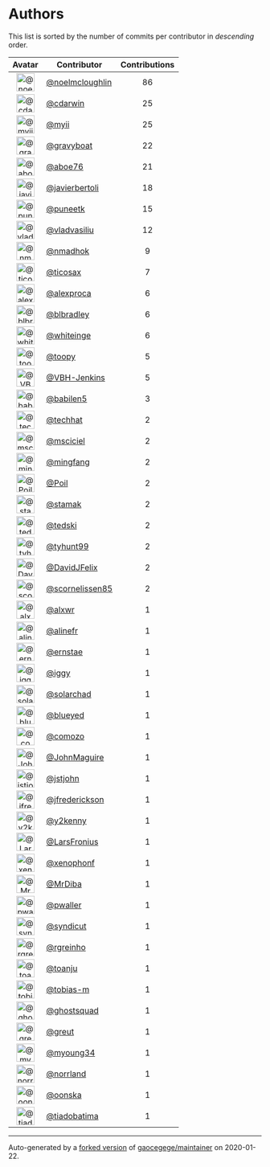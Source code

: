 # Authors

This list is sorted by the number of commits per contributor in _descending_ order.

Avatar|Contributor|Contributions
:-:|---|:-:
<img class='float-left rounded-1' src='https://avatars1.githubusercontent.com/u/13322818?v=4' width='36' height='36' alt='@noelmcloughlin'>|[@noelmcloughlin](https://github.com/noelmcloughlin)|86
<img class='float-left rounded-1' src='https://avatars3.githubusercontent.com/u/1121702?v=4' width='36' height='36' alt='@cdarwin'>|[@cdarwin](https://github.com/cdarwin)|25
<img class='float-left rounded-1' src='https://avatars2.githubusercontent.com/u/10231489?v=4' width='36' height='36' alt='@myii'>|[@myii](https://github.com/myii)|25
<img class='float-left rounded-1' src='https://avatars2.githubusercontent.com/u/1396878?v=4' width='36' height='36' alt='@gravyboat'>|[@gravyboat](https://github.com/gravyboat)|22
<img class='float-left rounded-1' src='https://avatars0.githubusercontent.com/u/1800660?v=4' width='36' height='36' alt='@aboe76'>|[@aboe76](https://github.com/aboe76)|21
<img class='float-left rounded-1' src='https://avatars2.githubusercontent.com/u/242396?v=4' width='36' height='36' alt='@javierbertoli'>|[@javierbertoli](https://github.com/javierbertoli)|18
<img class='float-left rounded-1' src='https://avatars1.githubusercontent.com/u/528061?v=4' width='36' height='36' alt='@puneetk'>|[@puneetk](https://github.com/puneetk)|15
<img class='float-left rounded-1' src='https://avatars2.githubusercontent.com/u/175579?v=4' width='36' height='36' alt='@vladvasiliu'>|[@vladvasiliu](https://github.com/vladvasiliu)|12
<img class='float-left rounded-1' src='https://avatars0.githubusercontent.com/u/3374962?v=4' width='36' height='36' alt='@nmadhok'>|[@nmadhok](https://github.com/nmadhok)|9
<img class='float-left rounded-1' src='https://avatars1.githubusercontent.com/u/1174343?v=4' width='36' height='36' alt='@ticosax'>|[@ticosax](https://github.com/ticosax)|7
<img class='float-left rounded-1' src='https://avatars2.githubusercontent.com/u/252961?v=4' width='36' height='36' alt='@alexproca'>|[@alexproca](https://github.com/alexproca)|6
<img class='float-left rounded-1' src='https://avatars1.githubusercontent.com/u/1435085?v=4' width='36' height='36' alt='@blbradley'>|[@blbradley](https://github.com/blbradley)|6
<img class='float-left rounded-1' src='https://avatars2.githubusercontent.com/u/91293?v=4' width='36' height='36' alt='@whiteinge'>|[@whiteinge](https://github.com/whiteinge)|6
<img class='float-left rounded-1' src='https://avatars0.githubusercontent.com/u/1251906?v=4' width='36' height='36' alt='@toopy'>|[@toopy](https://github.com/toopy)|5
<img class='float-left rounded-1' src='https://avatars1.githubusercontent.com/u/34718107?v=4' width='36' height='36' alt='@VBH-Jenkins'>|[@VBH-Jenkins](https://github.com/VBH-Jenkins)|5
<img class='float-left rounded-1' src='https://avatars1.githubusercontent.com/u/117961?v=4' width='36' height='36' alt='@babilen5'>|[@babilen5](https://github.com/babilen5)|3
<img class='float-left rounded-1' src='https://avatars1.githubusercontent.com/u/287147?v=4' width='36' height='36' alt='@techhat'>|[@techhat](https://github.com/techhat)|2
<img class='float-left rounded-1' src='https://avatars3.githubusercontent.com/u/7060082?v=4' width='36' height='36' alt='@msciciel'>|[@msciciel](https://github.com/msciciel)|2
<img class='float-left rounded-1' src='https://avatars1.githubusercontent.com/u/821695?v=4' width='36' height='36' alt='@mingfang'>|[@mingfang](https://github.com/mingfang)|2
<img class='float-left rounded-1' src='https://avatars0.githubusercontent.com/u/534313?v=4' width='36' height='36' alt='@Poil'>|[@Poil](https://github.com/Poil)|2
<img class='float-left rounded-1' src='https://avatars0.githubusercontent.com/u/5549415?v=4' width='36' height='36' alt='@stamak'>|[@stamak](https://github.com/stamak)|2
<img class='float-left rounded-1' src='https://avatars0.githubusercontent.com/u/1806188?v=4' width='36' height='36' alt='@tedski'>|[@tedski](https://github.com/tedski)|2
<img class='float-left rounded-1' src='https://avatars0.githubusercontent.com/u/12551470?v=4' width='36' height='36' alt='@tyhunt99'>|[@tyhunt99](https://github.com/tyhunt99)|2
<img class='float-left rounded-1' src='https://avatars2.githubusercontent.com/u/263432?v=4' width='36' height='36' alt='@DavidJFelix'>|[@DavidJFelix](https://github.com/DavidJFelix)|2
<img class='float-left rounded-1' src='https://avatars3.githubusercontent.com/u/5145555?v=4' width='36' height='36' alt='@scornelissen85'>|[@scornelissen85](https://github.com/scornelissen85)|2
<img class='float-left rounded-1' src='https://avatars0.githubusercontent.com/u/1920805?v=4' width='36' height='36' alt='@alxwr'>|[@alxwr](https://github.com/alxwr)|1
<img class='float-left rounded-1' src='https://avatars0.githubusercontent.com/u/4754654?v=4' width='36' height='36' alt='@alinefr'>|[@alinefr](https://github.com/alinefr)|1
<img class='float-left rounded-1' src='https://avatars3.githubusercontent.com/u/3441274?v=4' width='36' height='36' alt='@ernstae'>|[@ernstae](https://github.com/ernstae)|1
<img class='float-left rounded-1' src='https://avatars1.githubusercontent.com/u/20441?v=4' width='36' height='36' alt='@iggy'>|[@iggy](https://github.com/iggy)|1
<img class='float-left rounded-1' src='https://avatars3.githubusercontent.com/u/50369843?v=4' width='36' height='36' alt='@solarchad'>|[@solarchad](https://github.com/solarchad)|1
<img class='float-left rounded-1' src='https://avatars1.githubusercontent.com/u/9766?v=4' width='36' height='36' alt='@blueyed'>|[@blueyed](https://github.com/blueyed)|1
<img class='float-left rounded-1' src='https://avatars1.githubusercontent.com/u/5060511?v=4' width='36' height='36' alt='@comozo'>|[@comozo](https://github.com/comozo)|1
<img class='float-left rounded-1' src='https://avatars3.githubusercontent.com/u/440033?v=4' width='36' height='36' alt='@JohnMaguire'>|[@JohnMaguire](https://github.com/JohnMaguire)|1
<img class='float-left rounded-1' src='https://avatars0.githubusercontent.com/u/459014?v=4' width='36' height='36' alt='@jstjohn'>|[@jstjohn](https://github.com/jstjohn)|1
<img class='float-left rounded-1' src='https://avatars1.githubusercontent.com/u/1923178?v=4' width='36' height='36' alt='@jfrederickson'>|[@jfrederickson](https://github.com/jfrederickson)|1
<img class='float-left rounded-1' src='https://avatars2.githubusercontent.com/u/1659040?v=4' width='36' height='36' alt='@y2kenny'>|[@y2kenny](https://github.com/y2kenny)|1
<img class='float-left rounded-1' src='https://avatars3.githubusercontent.com/u/609378?v=4' width='36' height='36' alt='@LarsFronius'>|[@LarsFronius](https://github.com/LarsFronius)|1
<img class='float-left rounded-1' src='https://avatars0.githubusercontent.com/u/7139195?v=4' width='36' height='36' alt='@xenophonf'>|[@xenophonf](https://github.com/xenophonf)|1
<img class='float-left rounded-1' src='https://avatars0.githubusercontent.com/u/37332424?v=4' width='36' height='36' alt='@MrDiba'>|[@MrDiba](https://github.com/MrDiba)|1
<img class='float-left rounded-1' src='https://avatars0.githubusercontent.com/u/438648?v=4' width='36' height='36' alt='@pwaller'>|[@pwaller](https://github.com/pwaller)|1
<img class='float-left rounded-1' src='https://avatars3.githubusercontent.com/u/476168?v=4' width='36' height='36' alt='@syndicut'>|[@syndicut](https://github.com/syndicut)|1
<img class='float-left rounded-1' src='https://avatars1.githubusercontent.com/u/6969134?v=4' width='36' height='36' alt='@rgreinho'>|[@rgreinho](https://github.com/rgreinho)|1
<img class='float-left rounded-1' src='https://avatars1.githubusercontent.com/u/1773291?v=4' width='36' height='36' alt='@toanju'>|[@toanju](https://github.com/toanju)|1
<img class='float-left rounded-1' src='https://avatars0.githubusercontent.com/u/3762852?v=4' width='36' height='36' alt='@tobias-m'>|[@tobias-m](https://github.com/tobias-m)|1
<img class='float-left rounded-1' src='https://avatars1.githubusercontent.com/u/903488?v=4' width='36' height='36' alt='@ghostsquad'>|[@ghostsquad](https://github.com/ghostsquad)|1
<img class='float-left rounded-1' src='https://avatars2.githubusercontent.com/u/1388?v=4' width='36' height='36' alt='@greut'>|[@greut](https://github.com/greut)|1
<img class='float-left rounded-1' src='https://avatars1.githubusercontent.com/u/879922?v=4' width='36' height='36' alt='@myoung34'>|[@myoung34](https://github.com/myoung34)|1
<img class='float-left rounded-1' src='https://avatars2.githubusercontent.com/u/2253724?v=4' width='36' height='36' alt='@norrland'>|[@norrland](https://github.com/norrland)|1
<img class='float-left rounded-1' src='https://avatars2.githubusercontent.com/u/3889139?v=4' width='36' height='36' alt='@oonska'>|[@oonska](https://github.com/oonska)|1
<img class='float-left rounded-1' src='https://avatars2.githubusercontent.com/u/3767479?v=4' width='36' height='36' alt='@tiadobatima'>|[@tiadobatima](https://github.com/tiadobatima)|1

---

Auto-generated by a [forked version](https://github.com/myii/maintainer) of [gaocegege/maintainer](https://github.com/gaocegege/maintainer) on 2020-01-22.
